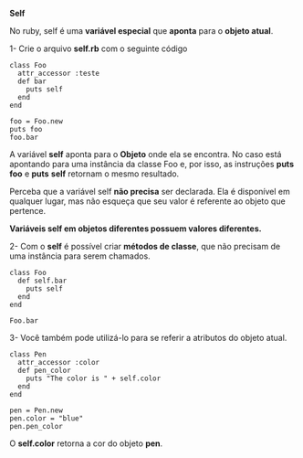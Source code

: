 **Self**

No ruby, self é uma **variável especial** que **aponta** para o **objeto atual**.

1- Crie o arquivo **self.rb** com o seguinte código

```
class Foo
  attr_accessor :teste
  def bar
    puts self
  end
end

foo = Foo.new
puts foo
foo.bar
```

A variável **self** aponta para o **Objeto** onde ela se encontra.  No caso está apontando para uma instância da classe Foo e, por isso, as instruções **puts** **foo** e **puts** **self** retornam o mesmo resultado.

Perceba que a variável self **não precisa** ser declarada. Ela é disponível em qualquer lugar, mas não esqueça que seu valor é referente ao objeto que pertence.

**Variáveis self em objetos diferentes possuem valores diferentes.**

2- Com o **self** é possível criar **métodos de classe**,  que não precisam de uma instância para serem chamados.

```
class Foo
  def self.bar
    puts self
  end
end

Foo.bar
```

3- Você também pode utilizá-lo para se referir a atributos do objeto atual.

```
class Pen
  attr_accessor :color
  def pen_color
    puts "The color is " + self.color
  end
end

pen = Pen.new
pen.color = "blue"
pen.pen_color
```

O **self.color** retorna a cor do objeto **pen**.